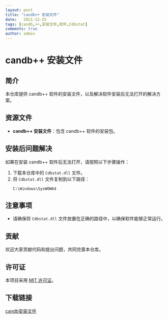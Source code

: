 ```yaml
---
layout: post
title: "candb++ 安装文件"
date:   2021-12-25
tags: [candb,++,安装文件,软件,Cdbstat]
comments: true
author: admin
---
```

# candb++ 安装文件

## 简介
本仓库提供 candb++ 软件的安装文件，以及解决软件安装后无法打开的解决方案。

## 资源文件
- **candb++ 安装文件**：包含 candb++ 软件的安装包。

## 安装后问题解决
如果在安装 candb++ 软件后无法打开，请按照以下步骤操作：

1. 下载本仓库中的 `Cdbstat.dll` 文件。
2. 将 `Cdbstat.dll` 文件复制到以下路径：
   ```
   C:\Windows\SysWOW64
   ```

## 注意事项
- 请确保将 `Cdbstat.dll` 文件放置在正确的路径中，以确保软件能够正常运行。

## 贡献
欢迎大家贡献代码和提出问题，共同完善本仓库。

## 许可证
本项目采用 [MIT 许可证](LICENSE)。

## 下载链接

[candb安装文件](https://pan.quark.cn/s/0739aab9a365)